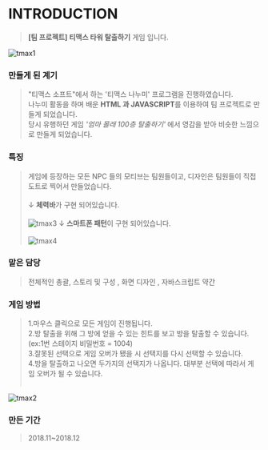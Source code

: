 # INTRODUCTION
> <b>[팀 프로젝트] 티맥스 타워 탈출하기</b> 게임 입니다. <br>

![tmax1](https://user-images.githubusercontent.com/58199479/83529180-f8374980-a524-11ea-8289-c84fc9ae3261.png)

### 만들게 된 계기
> "티맥스 소프트"에서 하는 '티맥스 나누미' 프로그램을 진행하였습니다. <br>
> 나누미 활동을 하며 배운 <b>HTML 과 JAVASCRIPT</b>를 이용하여 팀 프로젝트로 만들게 되었습니다. <br>
> 당시 유행하던 게임 <em>'엄마 몰래 100층 탈출하기'</em> 에서 영감을 받아 비슷한 느낌으로 만들게 되었습니다.

### 특징
> 게임에 등장하는 모든 NPC 들의 모티브는 팀원들이고, 디자인은 팀원들이 직접 도트로 찍어서 만들었습니다.<br><br>
> ↓ <b>체력바</b>가 구현 되어있습니다. <br><br>
![tmax3](https://user-images.githubusercontent.com/58199479/83529192-fa010d00-a524-11ea-8707-9c98db879468.png)
> ↓ <b>스마트폰 패턴</b>이 구현 되어있습니다. <br><br>
![tmax4](https://user-images.githubusercontent.com/58199479/83529188-f9687680-a524-11ea-87d6-4be199ffb86b.png)

### 맡은 담당
> 전체적인 총괄, 스토리 및 구성 , 화면 디자인 , 자바스크립트 약간

### 게임 방법
> 1.마우스 클릭으로 모든 게임이 진행됩니다. <br>
> 2.방 탈출을 위해 그 방에 얻을 수 있는 힌트를 보고 방을 탈출할 수 있습니다. (ex:1번 스테이지 비밀번호 = 1004)<br>
> 3.잘못된 선택으로 게임 오버가 됐을 시 선택지를 다시 선택할 수 있습니다. <br>
> 4.방을 탈출하고 나오면 두가지의 선택지가 나옵니다. 대부분 선택에 따라서 게임 오버가 될 수 있습니다. <br><br>

![tmax2](https://user-images.githubusercontent.com/58199479/83529196-fa99a380-a524-11ea-92d7-0e10a3968117.png)

### 만든 기간
> 2018.11~2018.12
